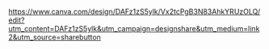 https://www.canva.com/design/DAFz1zS5ylk/Vx2tcPgB3N83AhkYRUzOLQ/edit?utm_content=DAFz1zS5ylk&utm_campaign=designshare&utm_medium=link2&utm_source=sharebutton
